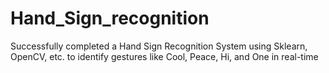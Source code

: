 # Hand_Sign_recognition
Successfully completed a Hand Sign Recognition System using Sklearn, OpenCV, etc. to identify gestures like Cool, Peace, Hi, and One in real-time
